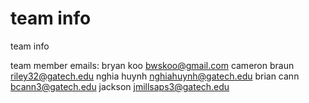 team info 
=======

team info 

team member emails: 
bryan koo      bwskoo@gmail.com 
cameron braun  riley32@gatech.edu 
nghia huynh    nghiahuynh@gatech.edu
brian cann     bcann3@gatech.edu 
jackson        jmillsaps3@gatech.edu
